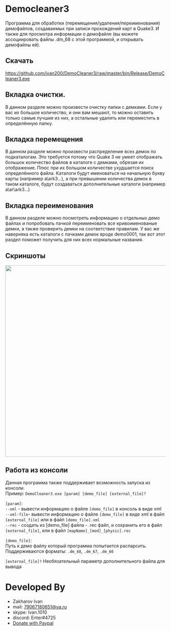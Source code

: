 ﻿# Democleaner3
Программа для обработки (перемещения/удаления/переименования) демофайлов, создаваемых при записи прохождений карт в Quake3. 
И также для просмотра информации о демофайле (вы можете ассоциировать файлы .dm_68 с этой программой, и открывать демофайлы ей).

## Скачать
https://github.com/ivan200/DemoCleaner3/raw/master/bin/Release/DemoCleaner3.exe

## Вкладка очистки.
В данном разделе можно произвести очистку папки с демками. Если у вас их большое количество, и они вам мешают, то можно оставить только самые лучшие из них, а остальные удалить или переместить в определённую папку.

## Вкладка перемещения
В данном разделе можно произвести распределение всех демок по подкаталогам. Это требуется потому что Quake 3 не умеет отображать большок количество файлов в каталоге с демками, обрезая их отображение. Плюс при их большом количестве ухудшается поиск определённого файла.
Каталоги будут именоваться на начальную букву карты (например a\ark3...), а при превышении количества демок в таком каталоге, будут создаваться дополнительные каталоги (например a\ar\ark3...)

## Вкладка переименования
В данном разделе можно посмотреть информацию о отдельных демо файлах и попробовать пачкой переименовать все кривоименованые демки, а также проверить демки на соответствие правилам.
У вас же наверняка есть каталоги с пачками демок вроде demo0001, так вот этот раздел поможет получить для них всех нормальные названия.

## Скриншоты
<img src='Screenshots.png' width='600'/>

## Работа из консоли
Данная программа также поддерживает возможность запуска из консоли.<br />
Пример: `DemoCleaner3.exe [param] [demo_file] [external_file]?`

`[param]`:<br />
`--xml` - вывести информацию о файле `[demo_file]` в консоль в виде xml<br />
`--xml-file`- вывести информацию о файле `[demo_file]` в виде xml в файл `[external_file]` или в файл `[demo_file].xml`<br />
`--rec` - создать из [demo_file] файла - .rec файл, и сохранить его в файл `[external_file]`, или в файл `[mapName]_[mod]_[physic].rec`

`[demo_file]`:<br />
Путь к демо файлу который программа попытается распарсить.
Поддерживаются форматы: `.dm_68`, `.dm_67`, `.dm_66`

`[external_file]?`
Необязательный параметр дополнительного файла для вывода

# Developed By

* Zakharov Ivan
* mail: 79067180651@ya.ru
* skype: Ivan.1010
* discord: Enter#4725
* [Donate with Paypal](https://www.paypal.me/ivanz200)
